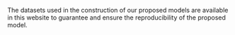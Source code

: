 The datasets used in the construction of our proposed models are available in this website to guarantee and ensure the reproducibility of the proposed model.
